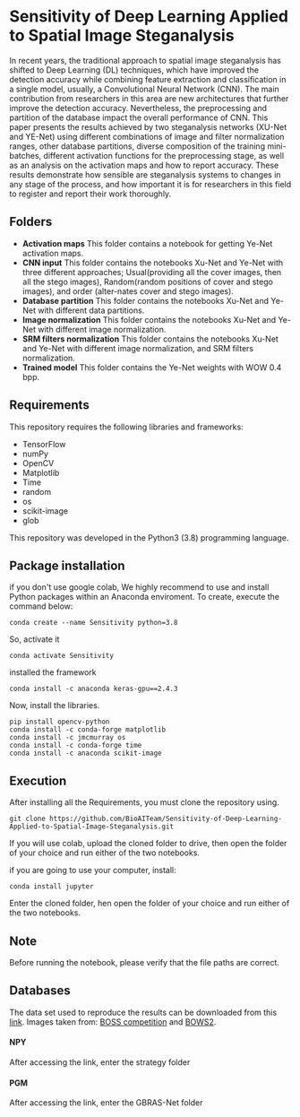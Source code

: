 # Sensitivity of Deep Learning Applied to Spatial Image Steganalysis
In recent years, the traditional approach to spatial image steganalysis has shifted to Deep Learning (DL) techniques, which have improved the detection accuracy while combining feature extraction and classification in a single model, usually, a Convolutional Neural Network (CNN). The main contribution from researchers in this area are new architectures that further improve the detection accuracy. Nevertheless, the preprocessing and partition of the database impact the overall performance of CNN. This paper presents the results achieved by two steganalysis networks (XU-Net and YE-Net) using different combinations of image and filter normalization ranges, other database partitions, diverse composition of the training mini-batches, different activation functions for the preprocessing stage, as well as an analysis on the activation maps and how to report accuracy. These results demonstrate how sensible are steganalysis systems to changes in any stage of the process, and how important it is for researchers in this field to register and report their work thoroughly.
## Folders
- **Activation maps** This folder contains a notebook for getting Ye-Net activation maps.
- **CNN input** This folder contains the notebooks Xu-Net and Ye-Net with three different approaches; Usual(providing all the cover images, then all the stego images), Random(random positions of cover and stego images), and order (alter-nates cover and stego images).
- **Database partition** This folder contains the notebooks Xu-Net and Ye-Net with different data partitions.
- **Image normalization** This folder contains the notebooks Xu-Net and Ye-Net with different image normalization.
- **SRM filters normalization** This folder contains the notebooks Xu-Net and Ye-Net with different image normalization, and SRM filters normalization.
- **Trained model** This folder contains the Ye-Net weights with WOW 0.4 bpp.

 
## Requirements
This repository requires the following libraries and frameworks:

- TensorFlow 
- numPy 
- OpenCV 
- Matplotlib
- Time
- random
- os
- scikit-image
- glob

This repository was developed in the Python3 (3.8) programming language.

## Package installation

if you don't use google colab, We highly recommend to use and install Python packages within an Anaconda enviroment. To create, execute the command below:
```
conda create --name Sensitivity python=3.8
```
So, activate it
```
conda activate Sensitivity 
```
installed the framework
```
conda install -c anaconda keras-gpu==2.4.3
```
Now, install the libraries.
```
pip install opencv-python
conda install -c conda-forge matplotlib
conda install -c jmcmurray os
conda install -c conda-forge time
conda install -c anaconda scikit-image
```
## Execution
After installing all the Requirements, you must clone the repository using.
```
git clone https://github.com/BioAITeam/Sensitivity-of-Deep-Learning-Applied-to-Spatial-Image-Steganalysis.git
```
If you will use colab, upload the cloned folder to drive, then open the folder of your choice and run either of the two notebooks.

if you are going to use your computer, install:
```
conda install jupyter 
```
Enter the cloned folder, hen open the folder of your choice and run either of the two notebooks.

## Note 
Before running the notebook, please verify that the file paths are correct.
## Databases


The data set used to reproduce the results can be downloaded from this <a href="https://drive.google.com/drive/folders/1G5vdhW11_qKfVC6W8_pfJpstVkXUk1QQ?usp=sharing">link</a>. Images taken from: <a href="http://agents.fel.cvut.cz/boss/index.php?mode=VIEW&tmpl=materials">BOSS competition</a> and <a href="http://bows2.ec-lille.fr/index.php?mode=VIEW&tmpl=index1">BOWS2</a>.
#### NPY
After accessing the link, enter the strategy folder 
#### PGM
After accessing the link, enter the GBRAS-Net folder 
